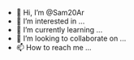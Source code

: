 - 👋 Hi, I’m @Sam20Ar
- 👀 I’m interested in ...
- 🌱 I’m currently learning ...
- 💞️ I’m looking to collaborate on ...
- 📫 How to reach me ...

<!---
Sam20Ar/Sam20Ar is a ✨ special ✨ repository because its `README.md` (this file) appears on your GitHub profile.
You can click the Preview link to take a look at your changes.
--->
